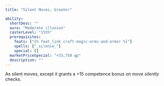 ```yaml
---
title: "Silent Moves, Greater"

ability:
  shortDesc: ""
  aura: "Moderate illusion"
  casterLevel: "15th"
  prerequisites:
    feats: ["{% feat_link craft-magic-arms-and-armor %}"]
    spells: ["_silence_"]
    special: []
  marketPriceSpecial: "+33,750 gp"
  description: ""
---
```

As silent moves, except it grants a +15 competence bonus on _move silently_ checks.



